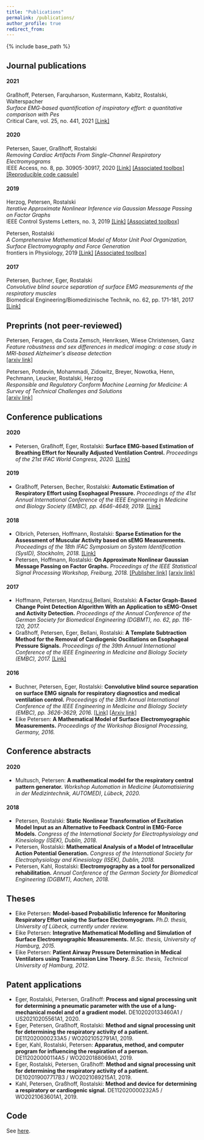 ```yaml
---
title: "Publications"
permalink: /publications/
author_profile: true
redirect_from:
---
```


{% include base_path %}

## Journal publications
#### 2021
Graßhoff, Petersen, Farquharson, Kustermann, Kabitz, Rostalski, Walterspacher  
*Surface EMG-based quantification of inspiratory effort: a quantitative comparison with Pes*  
Critical Care, vol. 25, no. 441, 2021 [[Link]](https://ccforum.biomedcentral.com/articles/10.1186/s13054-021-03833-w)

#### 2020
Petersen, Sauer, Graßhoff, Rostalski  
*Removing Cardiac Artifacts From Single-Channel Respiratory Electromyograms*  
IEEE Access, no. 8, pp. 30905-30917, 2020 [[Link]](https://ieeexplore.ieee.org/document/8988257/) [[Associated toolbox]](https://github.com/e-pet/ecg-removal) [[Reproducible code capsule]](https://codeocean.com/capsule/2933724/tree/v1)

#### 2019
Herzog, Petersen, Rostalski  
*Iterative Approximate Nonlinear Inference via Gaussian Message Passing on Factor Graphs*  
IEEE Control Systems Letters, no. 3, 2019 [[Link]](https://ieeexplore.ieee.org/document/8723648) [[Associated toolbox]](https://github.com/e-pet/kfs_suite)

Petersen, Rostalski  
*A Comprehensive Mathematical Model of Motor Unit Pool Organization, Surface Electromyography and Force Generation*  
frontiers in Physiology, 2019 [[Link]](https://www.frontiersin.org/articles/10.3389/fphys.2019.00176/full) [[Associated toolbox]](https://github.com/ime-luebeck/semgsim)

#### 2017
Petersen, Buchner, Eger, Rostalski  
*Convolutive blind source separation of surface EMG measurements of the respiratory muscles*  
Biomedical Engineering/Biomedizinische Technik, no. 62, pp. 171-181, 2017 [[Link]](https://www.degruyter.com/document/doi/10.1515/bmt-2016-0092/html)


## Preprints (not peer-reviewed)
Petersen, Feragen, da Costa Zemsch, Henriksen, Wiese Christensen, Ganz  
*Feature robustness and sex differences in medical imaging: a case study in MRI-based Alzheimer's disease detection*  
[[arxiv link]](https://arxiv.org/abs/2204.01737)

Petersen, Potdevin, Mohammadi, Zidowitz, Breyer, Nowotka, Henn, Pechmann, Leucker, Rostalski, Herzog  
*Responsible and Regulatory Conform Machine Learning for Medicine: A Survey of Technical Challenges and Solutions*  
[[arxiv link]](https://arxiv.org/abs/2107.09546)


## Conference publications

#### 2020
- Petersen, Graßhoff, Eger, Rostalski: **Surface EMG-based Estimation of Breathing Effort for Neurally Adjusted Ventilation Control.** *Proceedings of the 21st IFAC World Congress, 2020.* [[Link]](https://www.sciencedirect.com/science/article/pii/S2405896320309654)

#### 2019
- Graßhoff, Petersen, Becher, Rostalski: **Automatic Estimation of Respiratory Effort using Esophageal Pressure.** *Proceedings of the 41st Annual International Conference of the IEEE Engineering in Medicine and Biology Society (EMBC), pp. 4646-4649, 2019.* [[Link]](https://ieeexplore.ieee.org/document/8856345)


#### 2018
- Olbrich, Petersen, Hoffmann, Rostalski: **Sparse Estimation for the Assessment of Muscular Activity based on sEMG Measurements.** *Proceedings of the 18th IFAC Symposium on System Identification (SysID), Stockholm, 2018.* [[Link]](https://www.sciencedirect.com/science/article/pii/S2405896318318135)
- Petersen, Hoffmann, Rostalski: **On Approximate Nonlinear Gaussian Message Passing on Factor Graphs.** *Proceedings of the IEEE Statistical Signal Processing Workshop, Freiburg, 2018.* [[Publisher link]](https://ieeexplore.ieee.org/document/8450699) [[arxiv link]](https://arxiv.org/pdf/1903.09136.pdf)

#### 2017
- Hoffmann, Petersen, Handzsuj,Bellani, Rostalski: **A Factor Graph-Based Change Point Detection Algorithm With an Application to sEMG-Onset and Activity Detection.** *Proceedings of the Annual Conference of the German Society for Biomedical Engineering (DGBMT), no. 62, pp. 116-120, 2017.*
- Graßhoff, Petersen, Eger, Bellani, Rostalski: **A Template Subtraction Method for the Removal of Cardiogenic Oscillations on Esophageal Pressure Signals.** *Proceedings of the 39th Annual International Conference of the IEEE Engineering in Medicine and Biology Society (EMBC), 2017.* [[Link]](https://ieeexplore.ieee.org/document/8037299)
 
#### 2016
- Buchner, Petersen, Eger, Rostalski: **Convolutive blind source separation on surface EMG signals for respiratory diagnostics and medical ventilation control.** *Proceedings of the 38th Annual International Conference of the IEEE Engineering in Medicine and Biology Society (EMBC), pp. 3626-3629, 2016.* [[Link]](https://ieeexplore.ieee.org/document/7591513) [[Arxiv link]](https://arxiv.org/abs/1904.04083)
- Eike Petersen: **A Mathematical Model of Surface Electromyographic Measurements.** *Proceedings of the Workshop Biosignal Processing, Germany, 2016.*


## Conference abstracts
#### 2020
- Multusch, Petersen: **A mathematical model for the respiratory central pattern generator.** *Workshop Automation in Medicine (Automatisiering in der Medizintechnik, AUTOMED), Lübeck, 2020.* 

#### 2018
- Petersen, Rostalski: **Static Nonlinear Transformation of Excitation Model Input as an Alternative to Feedback Control in EMG-Force Models.** *Congress of the International Society for Electrophysiology and Kinesiology (ISEK), Dublin, 2018.*
- Petersen, Rostalski: **Mathematical Analysis of a Model of Intracellular Action Potential Generation.** *Congress of the International Society for Electrophysiology and Kinesiology (ISEK), Dublin, 2018.*
- Petersen, Kahl, Rostalski: **Electromyography as a tool for personalized rehabilitation.** *Annual Conference of the German Society for Biomedical Engineering (DGBMT), Aachen, 2018.*


## Theses
- Eike Petersen: **Model-based Probabilistic Inference for Monitoring Respiratory Effort using the Surface Electromyogram.** *Ph.D. thesis, University of Lübeck, currently under review.*
- Eike Petersen: **Integrative Mathematical Modelling and Simulation of Surface Electromyographic Measurements.** *M.Sc. thesis, University of Hamburg, 2015.*
- Eike Petersen: **Patient Airway Pressure Determination in Medical Ventilators using Transmission Line Theory.** *B.Sc. thesis, Technical University of Hamburg, 2012.*


## Patent applications
- Eger, Rostalski, Petersen, Graßhoff: **Process and signal processing unit for determining a pneumatic parameter with the use of a lung-mechanical model and of a gradient model.** DE102020133460A1 / US20210205561A1, 2020.
- Eger, Petersen, Graßhoff, Rostalski: **Method and signal processing unit for determining the respiratory activity of a patient.** DE112020000233A5 / WO2021052791A1, 2019.
- Eger, Kahl, Rostalski, Petersen: **Apparatus, method, and computer program for influencing the respiration of a person.** DE112020000114A5 / WO2020188069A1, 2019.
- Eger, Rostalski, Petersen, Graßhoff: **Method and signal processing unit for determining the respiratory activity of a patient.** DE102019007717B3 / WO2021089215A1, 2019.
- Kahl, Petersen, Graßhoff, Rostalski: **Method and device for determining a respiratory or cardiogenic signal.** DE112020000232A5 / WO2021063601A1, 2019.


## Code
See [here](/code/).
